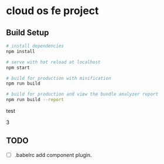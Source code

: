 # cloud os fe project

## Build Setup

``` bash
# install dependencies
npm install

# serve with hot reload at localhost
npm start

# build for production with minification
npm run build

# build for production and view the bundle analyzer report
npm run build --report
```

test

3
## TODO
- [ ] .babelrc add component plugin.
